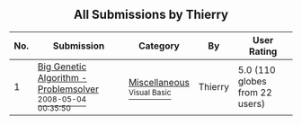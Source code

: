 ﻿<div align="center">

## All Submissions by Thierry

</div>

No.  | Submission | Category | By   | User Rating
---- | ---------- | -------- | ---- | -----------
1 | [Big Genetic Algorithm \- Problemsolver<br /><sup>2008-05-04 00:35:50</sup>](https://github.com/Planet-Source-Code/thierry-big-genetic-algorithm-problemsolver__1-70492) | [Miscellaneous<br /><sup>Visual Basic</sup>](../ByCategory/miscellaneous__1-1.md) | Thierry | 5.0 (110 globes from 22 users)
